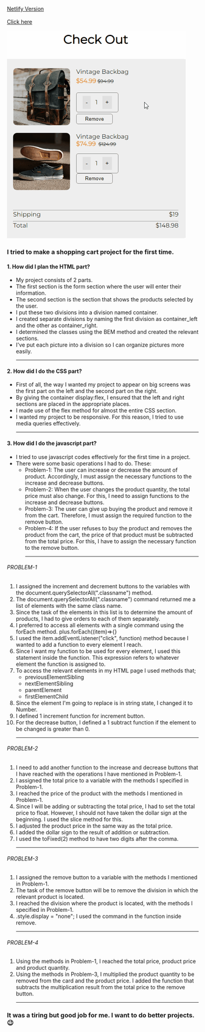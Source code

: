 [Netlify Version](https://checkout-project-2022.netlify.app/)<br><br>
[Click here](https://ozcan-cetin.github.io/Checkout-Form/)

![Preview](https://github.com/ozcan-cetin/Checkout-Form/blob/master/Check%20Out%20Js.gif)

### I tried to make a shopping cart project for the first time.
#### 1. How did I plan the HTML part?
  * My project consists of 2 parts.
  * The first section is the form section where the user will enter their information.
  * The second section is the section that shows the products selected by the user.
  * I put these two divisions into a division named container.
  * I created separate divisions by naming the first division as container_left and the other as container_right.
  * I determined the classes using the BEM method and created the relevant sections.
  * I've put each picture into a division so I can organize pictures more easily. <hr>
#### 2. How did I do the CSS part?
  * First of all, the way I wanted my project to appear on big screens was the first part on the left and the second part on the right.
  * By giving the container display:flex, I ensured that the left and right sections are placed in the appropriate places.
  * I made use of the flex method for almost the entire CSS section.
  * I wanted my project to be responsive. For this reason, I tried to use media queries effectively. <hr>
#### 3. How did I do the javascript part?
  * I tried to use javascript codes effectively for the first time in a project.
  * There were some basic operations I had to do. These:
      - Problem-1: The user can increase or decrease the amount of product. Accordingly, I must assign the necessary functions to the increase and decrease buttons.
      - Problem-2: When the user changes the product quantity, the total price must also change. For this, I need to assign functions to the increase and decrease buttons.
      - Problem-3: The user can give up buying the product and remove it from the cart. Therefore, I must assign the required function to the remove button.
      - Problem-4: If the user refuses to buy the product and removes the product from the cart, the price of that product must be subtracted from the total price. For this, I have to assign the necessary function to the remove button. <hr>
###### PROBLEM-1 
1. I assigned the increment and decrement buttons to the variables with the document.querySelectorAll(".classname") method.
2. The document.querySelectorAll(".classname") command returned me a list of elements with the same class name.
3. Since the task of the elements in this list is to determine the amount of products, I had to give orders to each of them separately.
4. I preferred to access all elements with a single command using the forEach method. plus.forEach((item)=>{}
5. I used the item.addEventListener("click", function) method because I wanted to add a function to every element I reach.
6. Since I want my function to be used for every element, I used this statement inside the function. This expression refers to whatever element the function is assigned to.
7. To access the relevant elements in my HTML page I used methods that;
    * previousElementSibling
	* nextElementSibling
	* parentElement
	* firstElementChild 
8. Since the element I'm going to replace is in string state, I changed it to Number.
9. I defined 1 increment function for increment button.
10. For the decrease button, I defined a 1 subtract function if the element to be changed is greater than 0. <hr>
###### PROBLEM-2
1. I need to add another function to the increase and decrease buttons that I have reached with the operations I have mentioned in Problem-1.
2. I assigned the total price to a variable with the methods I specified in Problem-1.
3. I reached the price of the product with the methods I mentioned in Problem-1.
4. Since I will be adding or subtracting the total price, I had to set the total price to float. However, I should not have taken the dollar sign at the beginning. I used the slice method for this.
5. I adjusted the product price in the same way as the total price.
6. I added the dollar sign to the result of addition or subtraction.
7. I used the toFixed(2) method to have two digits after the comma. <hr>
###### PROBLEM-3
1. I assigned the remove button to a variable with the methods I mentioned in Problem-1.
2. The task of the remove button will be to remove the division in which the relevant product is located.
3. I reached the division where the product is located, with the methods I specified in Problem-1.
4. .style.display = "none"; I used the command in the function inside remove. <hr>
###### PROBLEM-4
1. Using the methods in Problem-1, I reached the total price, product price and product quantity.
2. Using the methods in Problem-3, I multiplied the product quantity to be removed from the card and the product price. I added the function that subtracts the multiplication result from the total price to the remove button. <hr>
### It was a tiring but good job for me. I want to do better projects.😉



